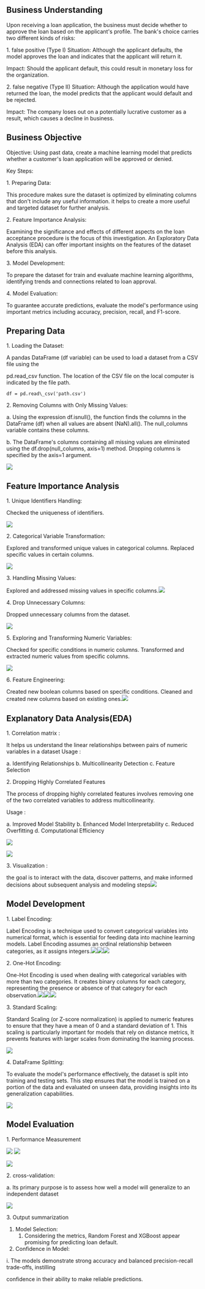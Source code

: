 
## Business Understanding

Upon receiving a loan application, the business must decide whether to approve the loan based on the applicant's profile. The bank's choice carries two different kinds of risks:

1\. false positive (Type I) Situation: Although the applicant defaults, the model approves the loan and indicates that the applicant will return it.

Impact: Should the applicant default, this could result in monetary loss for the organization.

2\. false negative (Type II) Situation: Although the application would have returned the loan, the model predicts that the applicant would default and be rejected.

Impact: The company loses out on a potentially lucrative customer as a result, which causes a decline in business.

## Business Objective

Objective: Using past data, create a machine learning model that predicts whether a customer's loan application will be approved or denied.

Key Steps:

1\. Preparing Data:

This procedure makes sure the dataset is optimized by eliminating columns that don't include any useful information. it helps to create a more useful and targeted dataset for further analysis.

2\. Feature Importance Analysis:

Examining the significance and effects of different aspects on the loan acceptance procedure is the focus of this investigation. An Exploratory Data Analysis (EDA) can offer important insights on the features of the dataset before this analysis.

3\. Model Development:

To prepare the dataset for train and evaluate machine learning algorithms, identifying trends and connections related to loan approval.

4\. Model Evaluation:

To guarantee accurate predictions, evaluate the model's performance using important metrics including accuracy, precision, recall, and F1-score.

## Preparing Data

1\. Loading the Dataset:

A pandas DataFrame (df variable) can be used to load a dataset from a CSV file using the 

pd.read_csv function. The location of the CSV file on the local computer is indicated by the file path.
```
df = pd.read\_csv('path.csv')
```
2\. Removing Columns with Only Missing Values:

a. Using the expression df.isnull(), the function finds the columns in the DataFrame (df) when all values are absent (NaN).all(). The null_columns variable contains these columns.

b. The DataFrame's columns containing all missing values are eliminated using the df.drop(null_columns, axis=1) method. Dropping columns is specified by the axis=1 argument.

![](https://github.com/robbytbg/Loan-Prediction/blob/main/related%20images/Aspose.Words.099c35ca-c154-49a0-ac1d-53091fb8b316.004.png)

## Feature Importance Analysis

1\. Unique Identifiers Handling:

Checked the uniqueness of identifiers.

![](https://github.com/robbytbg/Loan-Prediction/blob/main/related%20images/Aspose.Words.099c35ca-c154-49a0-ac1d-53091fb8b316.005.png)

2\. Categorical Variable Transformation:

Explored and transformed unique values in categorical columns. Replaced specific values in certain columns.

![](https://github.com/robbytbg/Loan-Prediction/blob/main/related%20images/Aspose.Words.099c35ca-c154-49a0-ac1d-53091fb8b316.006.png)

3\. Handling Missing Values:

Explored and addressed missing values in specific columns.![](https://github.com/robbytbg/Loan-Prediction/blob/main/related%20images/Aspose.Words.099c35ca-c154-49a0-ac1d-53091fb8b316.007.png)

4\. Drop Unnecessary Columns:

Dropped unnecessary columns from the dataset.

![](https://github.com/robbytbg/Loan-Prediction/blob/main/related%20images/Aspose.Words.099c35ca-c154-49a0-ac1d-53091fb8b316.008.png)

5\. Exploring and Transforming Numeric Variables:

Checked for specific conditions in numeric columns. Transformed and extracted numeric values from specific columns.

![](https://github.com/robbytbg/Loan-Prediction/blob/main/related%20images/Aspose.Words.099c35ca-c154-49a0-ac1d-53091fb8b316.009.png)

6\. Feature Engineering:

Created new boolean columns based on specific conditions. Cleaned and created new columns based on existing ones.![](https://github.com/robbytbg/Loan-Prediction/blob/main/related%20images/Aspose.Words.099c35ca-c154-49a0-ac1d-53091fb8b316.010.png)

## Explanatory Data Analysis(EDA)

1\. Correlation matrix :

It helps us understand the linear relationships between pairs of numeric variables in a dataset Usage :

a. Identifying Relationships
b. Multicollinearity Detection
c. Feature Selection

2\. Dropping Highly Correlated Features

The process of dropping highly correlated features involves removing one of the two correlated variables to address multicollinearity.

Usage :

a. Improved Model Stability
b. Enhanced Model Interpretability
c. Reduced Overfitting
d. Computational Efficiency

![](https://github.com/robbytbg/Loan-Prediction/blob/main/related%20images/Aspose.Words.099c35ca-c154-49a0-ac1d-53091fb8b316.011.png)

![](https://github.com/robbytbg/Loan-Prediction/blob/main/related%20images/Aspose.Words.099c35ca-c154-49a0-ac1d-53091fb8b316.012.png)

3\. Visualization :

the goal is to interact with the data, discover patterns, and make informed decisions about subsequent analysis and modeling steps![](https://github.com/robbytbg/Loan-Prediction/blob/main/related%20images/Aspose.Words.099c35ca-c154-49a0-ac1d-53091fb8b316.013.jpeg)

## Model Development

1\. Label Encoding:

   Label Encoding is a technique used to convert categorical variables into numerical format, which is essential for feeding data into machine learning models. Label Encoding assumes an ordinal relationship between categories, as it assigns integers.![](https://github.com/robbytbg/Loan-Prediction/blob/main/related%20images/Aspose.Words.099c35ca-c154-49a0-ac1d-53091fb8b316.014.png)![](https://github.com/robbytbg/Loan-Prediction/blob/main/related%20images/Aspose.Words.099c35ca-c154-49a0-ac1d-53091fb8b316.015.png)![](https://github.com/robbytbg/Loan-Prediction/blob/main/related%20images/Aspose.Words.099c35ca-c154-49a0-ac1d-53091fb8b316.016.png)

2\. One-Hot Encoding:

   One-Hot Encoding is used when dealing with categorical variables with more than two categories. It creates binary columns for each category, representing the presence or absence of that category for each observation.![](https://github.com/robbytbg/Loan-Prediction/blob/main/related%20images/Aspose.Words.099c35ca-c154-49a0-ac1d-53091fb8b316.017.png)![](https://github.com/robbytbg/Loan-Prediction/blob/main/related%20images/Aspose.Words.099c35ca-c154-49a0-ac1d-53091fb8b316.018.png)![](https://github.com/robbytbg/Loan-Prediction/blob/main/related%20images/Aspose.Words.099c35ca-c154-49a0-ac1d-53091fb8b316.019.png)

3\. Standard Scaling:

   Standard Scaling (or Z-score normalization) is applied to numeric features to ensure that they have a mean of 0 and a standard deviation of 1. This scaling is particularly important for models that rely on distance metrics, It prevents features with larger scales from dominating the learning process.

![](https://github.com/robbytbg/Loan-Prediction/blob/main/related%20images/Aspose.Words.099c35ca-c154-49a0-ac1d-53091fb8b316.020.png)

4\. DataFrame Splitting:

   To evaluate the model's performance effectively, the dataset is split into training and testing sets. This step ensures that the model is trained on a portion of the data and evaluated on unseen data, providing insights into its generalization capabilities.

![](https://github.com/robbytbg/Loan-Prediction/blob/main/related%20images/Aspose.Words.099c35ca-c154-49a0-ac1d-53091fb8b316.021.png)


## Model Evaluation

1\. Performance Measurement

![](https://github.com/robbytbg/Loan-Prediction/blob/main/related%20images/Aspose.Words.099c35ca-c154-49a0-ac1d-53091fb8b316.022.png) ![](https://github.com/robbytbg/Loan-Prediction/blob/main/related%20images/Aspose.Words.099c35ca-c154-49a0-ac1d-53091fb8b316.023.png)

![](https://github.com/robbytbg/Loan-Prediction/blob/main/related%20images/Aspose.Words.099c35ca-c154-49a0-ac1d-53091fb8b316.024.png)


2\. cross-validation:

a. Its primary purpose is to assess how well a model will generalize to an independent dataset

![](https://github.com/robbytbg/Loan-Prediction/blob/main/related%20images/Aspose.Words.099c35ca-c154-49a0-ac1d-53091fb8b316.025.png)

3\. Output summarization

1. Model Selection:
   1. Considering the metrics, Random Forest and XGBoost appear promising for predicting loan default.
1. Confidence in Model:

i. The models demonstrate strong accuracy and balanced precision-recall trade-offs, instilling 

confidence in their ability to make reliable predictions.


